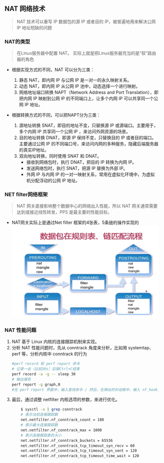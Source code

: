 ## <b>NAT 网络技术</b> ##

> NAT 技术可以重写 IP 数据包的源 IP 或者目的 IP，被普遍地用来解决公网 IP 地址短缺的问题

### <b>NAT的类型</b> ###
> 在Linux服务器中配置 NAT。 实际上就是把Linux服务器充当的是“软”路由器的角色

- 根据实现方式的不同，NAT 可以分为三类：
    1. 静态 NAT，即内网 IP 与公网 IP 是一对一的永久映射关系。
    2. 动态 NAT，即内网 IP 从公网 IP 池中，动态选择一个进行映射。
    3. 网络地址端口转换 NAPT（Network Address and Port Translation），即把内网 IP 映射到公网 IP 的不同端口上，让多个内网 IP 可以共享同一个公网 IP 地址。

- 根据转换方式的不同，可以把NAPT分为三类：
    1. 源地址转换 SNAT，即目的地址不变，只替换源 IP 或源端口。主要用于，多个内网 IP 共享同一个公网 IP ，来访问外网资源的场景。
    2. 目的地址转换 DNAT，即源 IP 保持不变，只替换目的 IP 或者目的端口。主要通过公网 IP 的不同端口号，来访问内网的多种服务，隐藏后端服务器的真实IP地址。
    3. 双向地址转换，同时使用 SNAT 和 DNAT。
        - 接收到网络包时，执行 DNAT，把目的 IP 转换为内网 IP。
        - 发送网络包时，执行 SNAT，把源 IP 替换为外部 IP。
        - 外网 IP 与内网 IP 的一对一映射关系，常用在虚拟化环境中，为虚拟机分配浮动的公网 IP 地址。

### <b>NET filter网络框架</b> ###
>  NAT 网关直接影响整个数据中心的网络出入性能，所以 NAT 网关通常需要达到或接近线性转发，PPS 是最主要的性能目标。
- NAT网关实际上是通过Net filter 框架的4张表，5条链的操作实现的
    ![1.png](./1.png)

### <b>NAT 性能问题</b> ###
1. NAT 基于 Linux 内核的连接跟踪机制来实现。
2. 分析 NAT 性能问题时，先从 conntrack 角度来分析，比如用 systemtap、perf 等，分析内核中 conntrack 的行为
    ```sh
    #perf record 和 perf report 命令
    # 记录一会（比如30s）后按Ctrl+C结束
    perf record -a -g -- sleep 30
    # 输出报告
    perf report -g graph,0
    #在 perf report 界面中，输入查找命令 / 然后，在弹出的对话框中，输入 nf_hook_slow；最后再展开调用栈,看哪个函数占用系统资源高
    ```
3. 最后，通过调整 netfilter 内核选项的参数，来进行优化。
    ```sh
        $ sysctl -a | grep conntrack
        # 表示当前连接跟踪数
        net.netfilter.nf_conntrack_count = 180
        # 表示最大连接跟踪数
        net.netfilter.nf_conntrack_max = 1000
        # 表示连接跟踪表的大小
        net.netfilter.nf_conntrack_buckets = 65536
        net.netfilter.nf_conntrack_tcp_timeout_syn_recv = 60
        net.netfilter.nf_conntrack_tcp_timeout_syn_sent = 120
        net.netfilter.nf_conntrack_tcp_timeout_time_wait = 120
    ```


